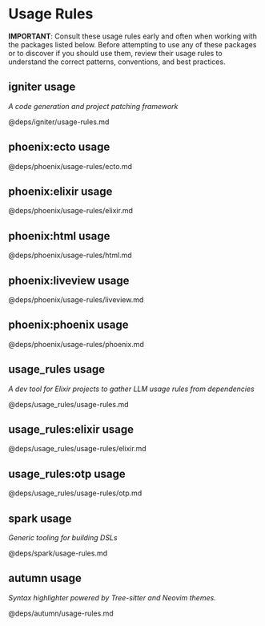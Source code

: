 <!-- usage-rules-start -->
<!-- usage-rules-header -->
# Usage Rules

**IMPORTANT**: Consult these usage rules early and often when working with the packages listed below. 
Before attempting to use any of these packages or to discover if you should use them, review their 
usage rules to understand the correct patterns, conventions, and best practices.
<!-- usage-rules-header-end -->

<!-- igniter-start -->
## igniter usage
_A code generation and project patching framework_

@deps/igniter/usage-rules.md
<!-- igniter-end -->
<!-- phoenix:ecto-start -->
## phoenix:ecto usage
@deps/phoenix/usage-rules/ecto.md
<!-- phoenix:ecto-end -->
<!-- phoenix:elixir-start -->
## phoenix:elixir usage
@deps/phoenix/usage-rules/elixir.md
<!-- phoenix:elixir-end -->
<!-- phoenix:html-start -->
## phoenix:html usage
@deps/phoenix/usage-rules/html.md
<!-- phoenix:html-end -->
<!-- phoenix:liveview-start -->
## phoenix:liveview usage
@deps/phoenix/usage-rules/liveview.md
<!-- phoenix:liveview-end -->
<!-- phoenix:phoenix-start -->
## phoenix:phoenix usage
@deps/phoenix/usage-rules/phoenix.md
<!-- phoenix:phoenix-end -->
<!-- usage_rules-start -->
## usage_rules usage
_A dev tool for Elixir projects to gather LLM usage rules from dependencies_

@deps/usage_rules/usage-rules.md
<!-- usage_rules-end -->
<!-- usage_rules:elixir-start -->
## usage_rules:elixir usage
@deps/usage_rules/usage-rules/elixir.md
<!-- usage_rules:elixir-end -->
<!-- usage_rules:otp-start -->
## usage_rules:otp usage
@deps/usage_rules/usage-rules/otp.md
<!-- usage_rules:otp-end -->
<!-- spark-start -->
## spark usage
_Generic tooling for building DSLs_

@deps/spark/usage-rules.md
<!-- spark-end -->
<!-- autumn-start -->
## autumn usage
_Syntax highlighter powered by Tree-sitter and Neovim themes._

@deps/autumn/usage-rules.md
<!-- autumn-end -->
<!-- usage-rules-end -->

